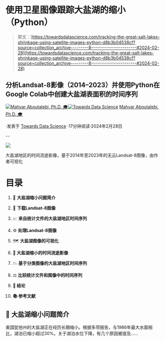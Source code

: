 # 使用卫星图像跟踪大盐湖的缩小（Python）

> 原文：[https://towardsdatascience.com/tracking-the-great-salt-lakes-shrinkage-using-satellite-images-python-d8b3b04538cf?source=collection_archive---------8-----------------------#2024-02-28](https://towardsdatascience.com/tracking-the-great-salt-lakes-shrinkage-using-satellite-images-python-d8b3b04538cf?source=collection_archive---------8-----------------------#2024-02-28)

## 分析Landsat-8影像（2014–2023）并使用Python在Google Colab中创建大盐湖表面积的时间序列

[](https://medium.com/@mahyar.aboutalebi?source=post_page---byline--d8b3b04538cf--------------------------------)[![Mahyar Aboutalebi, Ph.D. 🎓](../Images/83d62352800f8a2932db8a07997c8059.png)](https://medium.com/@mahyar.aboutalebi?source=post_page---byline--d8b3b04538cf--------------------------------)[](https://towardsdatascience.com/?source=post_page---byline--d8b3b04538cf--------------------------------)[![Towards Data Science](../Images/a6ff2676ffcc0c7aad8aaf1d79379785.png)](https://towardsdatascience.com/?source=post_page---byline--d8b3b04538cf--------------------------------) [Mahyar Aboutalebi, Ph.D. 🎓](https://medium.com/@mahyar.aboutalebi?source=post_page---byline--d8b3b04538cf--------------------------------)

·发表于 [Towards Data Science](https://towardsdatascience.com/?source=post_page---byline--d8b3b04538cf--------------------------------) ·17分钟阅读·2024年2月28日

--

![](../Images/b531bf32d722dc2e92699ee58b49dc3b.png)

大盐湖地区的时间流逝影像，基于2014年至2023年的无云Landsat-8图像，由作者可视化

# 目录

1.  🌅 **大盐湖缩小问题简介**

1.  💾 **下载Landsat-8图像**

1.  📈 **来自统计文件的大盐湖地区时间序列**

1.  ⚙️ **处理Landsat-8图像**

1.  🗺️ **大盐湖图像的可视化**

1.  **🎥 大盐湖缩小的时间流逝影像**

1.  📉 **基于分类图像的大盐湖地区时间序列**

1.  ⚖️ **比较统计文件和图像中的时间序列**

1.  **📄 结论**

1.  **📚 参考文献**

## 🌅 **大盐湖缩小问题简介**

美国犹他州的大盐湖正在经历长期缩小。根据多项报告，与1986年最大水面相比，湖泊已缩小超过30%。关于湖泊水位下降，有几个原因被提及……
